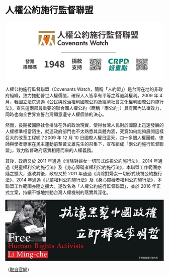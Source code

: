 # 人權公約施行監督聯盟

![](.\covenantswatch.org_人權公約施行監督聯盟_banner.jpg)

人權公約施行監督聯盟（Covenants Watch，簡稱「人約盟」）是台灣在地的非政府組織，致力推動普世人權價值，確保人人皆享有平等之尊嚴與權利。2009 年 4 月，我國立法院通過《公民與政治權利國際公約及經濟社會文化權利國際公約施行法》，宣告這兩部最重要的聯合國人權公約（簡稱「兩公約」）具有國內法律效力，同時也向全世界宣誓台灣願意遵守人權價值的決心。

然而，長期被國際社會排除在外的政治現實，使得台灣人民對於國際上迅速發展的人權標準相當陌生，就連政府部門也不太熟悉其具體內涵，究竟如何能夠展開這樣巨大的改革工程呢？2009 年 12 月 10 日國際人權日這天，四十多個人權團體、律師與學者專家在民主運動前輩黃文雄先生的召集下，宣布組成「兩公約施行監督聯盟」，致力監督政府落實相應而來的人權義務。

其後，政府又於 2011 年通過《消除對婦女一切形式歧視公約施行法》，2014 年通過《兒童權利公約施行法》及《身心障礙者權利公約施行法》，本聯盟工作範圍亦隨之擴大，遂改其後，政府又於 2011 年通過《消除對婦女一切形式歧視公約施行法》，2014 年通過《兒童權利公約施行法》及《身心障礙者權利公約施行法》，本聯盟工作範圍亦隨之擴大，遂改名為「人權公約施行監督聯盟」，並於 2016 年正式立案，持續不懈地推動台灣人權機制的落實與深化。

![](covenantswatch.org_人權公約施行監督聯盟_pix.jpg)

（[取自官網](https://covenantswatch.org.tw/)）
